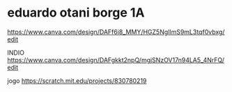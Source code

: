 # eduardo otani borge 1A
https://www.canva.com/design/DAFf6i8_MMY/HGZ5NgIlmS9mL3tqf0vbxg/edit

INDIO 
https://www.canva.com/design/DAFgkkt2npQ/mgjSNzOV17n94LA5_4NrFQ/edit

jogo
https://scratch.mit.edu/projects/830780219
